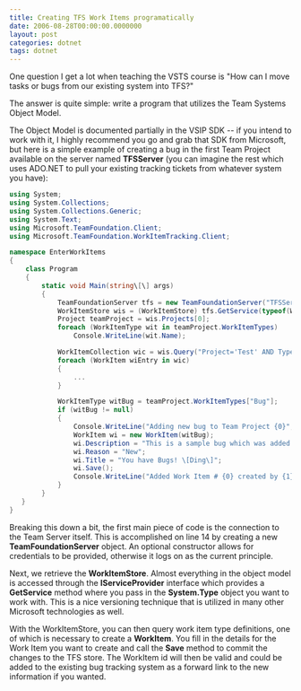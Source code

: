 ```yaml
---
title: Creating TFS Work Items programatically
date: 2006-08-28T00:00:00.0000000
layout: post
categories: dotnet
tags: dotnet
---
```


One question I get a lot when teaching the VSTS course is "How can I move tasks or bugs from our existing system into TFS?"  
  
The answer is quite simple: write a program that utilizes the Team Systems Object Model.  
  
The Object Model is documented partially in the VSIP SDK -- if you intend to work with it, I highly recommend you go and grab that SDK from Microsoft, but here is a simple example of creating a bug in the first Team Project available on the server named **TFSServer** (you can imagine the rest which uses ADO.NET to pull your existing tracking tickets from whatever system you have):  

```csharp  
using System;
using System.Collections;
using System.Collections.Generic;
using System.Text;
using Microsoft.TeamFoundation.Client;
using Microsoft.TeamFoundation.WorkItemTracking.Client;

namespace EnterWorkItems
{
    class Program
    {
        static void Main(string\[\] args)
        {
            TeamFoundationServer tfs = new TeamFoundationServer("TFSServer");
            WorkItemStore wis = (WorkItemStore) tfs.GetService(typeof(WorkItemStore));
            Project teamProject = wis.Projects[0];
            foreach (WorkItemType wit in teamProject.WorkItemTypes)
                Console.WriteLine(wit.Name);

            WorkItemCollection wic = wis.Query("Project='Test' AND Type='Bug'");
            foreach (WorkItem wiEntry in wic)
            {
                ...
            }

            WorkItemType witBug = teamProject.WorkItemTypes["Bug"];
            if (witBug != null)
            {
                Console.WriteLine("Adding new bug to Team Project {0}", teamProject.Name);
                WorkItem wi = new WorkItem(witBug);
                wi.Description = "This is a sample bug which was added through the object model";
                wi.Reason = "New";
                wi.Title = "You have Bugs! \[Ding\]";
                wi.Save();
                Console.WriteLine("Added Work Item # {0} created by {1}", wi.Id, wi.CreatedBy);
            }
        }
   }
}
```
  
Breaking this down a bit, the first main piece of code is the connection to the Team Server itself. This is accomplished on line 14 by creating a new **TeamFoundationServer** object. An optional constructor allows for credentials to be provided, otherwise it logs on as the current principle.  
  
Next, we retrieve the **WorkItemStore**. Almost everything in the object model is accessed through the **IServiceProvider** interface which provides a **GetService** method where you pass in the **System.Type** object you want to work with. This is a nice versioning technique that is utilized in many other Microsoft technologies as well.  
  
With the WorkItemStore, you can then query work item type definitions, one of which is necessary to create a **WorkItem**. You fill in the details for the Work Item you want to create and call the **Save** method to commit the changes to the TFS store. The WorkItem id will then be valid and could be added to the existing bug tracking system as a forward link to the new information if you wanted.
